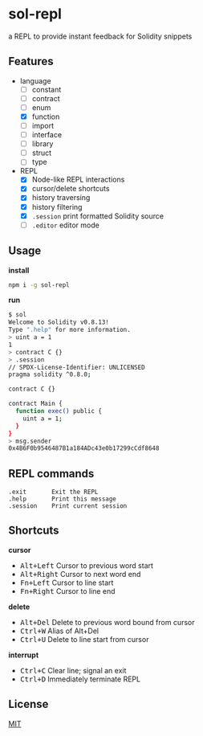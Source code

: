 # sol-repl

a REPL to provide instant feedback for Solidity snippets

## Features

* language
  * [ ] constant
  * [ ] contract
  * [ ] enum
  * [x] function
  * [ ] import
  * [ ] interface
  * [ ] library
  * [ ] struct
  * [ ] type
* REPL
  * [x] Node-like REPL interactions
  * [x] cursor/delete shortcuts
  * [x] history traversing
  * [x] history filtering
  * [x] `.session` print formatted Solidity source
  * [ ] `.editor` editor mode

## Usage

**install**

```sh
npm i -g sol-repl
```

**run**

```sh
$ sol
Welcome to Solidity v0.8.13!
Type ".help" for more information.
> uint a = 1
1
> contract C {}
> .session
// SPDX-License-Identifier: UNLICENSED
pragma solidity ^0.8.0;

contract C {}

contract Main {
  function exec() public {
    uint a = 1;
  }
}
> msg.sender
0x4B6F0b9546487B1a184ADc43e0b17299cCdf8648
```

## REPL commands

```
.exit       Exit the REPL
.help       Print this message
.session    Print current session
```

## Shortcuts

**cursor**

* <kbd>Alt+Left</kbd>   Cursor to previous word start
* <kbd>Alt+Right</kbd>  Cursor to next word end
* <kbd>Fn+Left</kbd>    Cursor to line start
* <kbd>Fn+Right</kbd>   Cursor to line end

**delete**

* <kbd>Alt+Del</kbd>    Delete to previous word bound from cursor
* <kbd>Ctrl+W</kbd>     Alias of Alt+Del
* <kbd>Ctrl+U</kbd>     Delete to line start from cursor

**interrupt**

* <kbd>Ctrl+C</kbd>     Clear line; signal an exit
* <kbd>Ctrl+D</kbd>     Immediately terminate REPL

## License

[MIT](./LICENSE)
